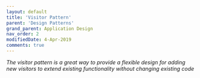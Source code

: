 ```yaml
---
layout: default
title: 'Visitor Pattern'
parent: 'Design Patterns'
grand_parent: Application Design
nav_order: 2
modifiedDate: 4-Apr-2019
comments: true
---
```

<em>The visitor pattern is a great way to provide a flexible design for adding new visitors to extend existing functionality without changing existing code  </em>
